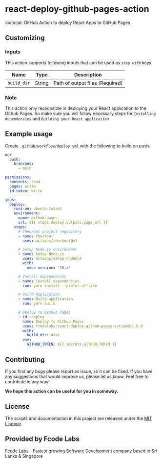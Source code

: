 # react-deploy-github-pages-action
:octocat: GitHub Action to deploy React Apps to GitHub Pages

## Customizing

### Inputs

This action supports following inputs that can be used as `step.with` keys

| Name        | Type    | Description                     |
|-------------|---------|---------------------------------|
| `build_dir` | String | Path of output files (Required) |

### Note

This action only responsible in deploying your React application to the Github Pages. So make sure you will follow necessary steps for `Installing dependencies` and `Building your React application`

## Example usage

Create `.github/workflow/deploy.yml` with the following to build on push.

```yaml
on:
  push:
    branches:
      - main

permissions:
  contents: read
  pages: write
  id-token: write

jobs:
  deploy:
    runs-on: ubuntu-latest
    environment:
      name: github-pages
      url: ${{ steps.deploy.outputs.page_url }}
    steps:
      # Checkout project repository
      - name: Checkout
        uses: actions/checkout@v3

      # Setup Node.js environment
      - name: Setup Node.js
        uses: actions/setup-node@v3
        with:
          node-version: '16.x'

      # Install dependencies
      - name: Install dependencies
        run: yarn install --prefer-offline

      # Build Application
      - name: Build application
        run: yarn build

      # Deploy to Github Pages
      - id: deploy
        name: Deploy to Github Pages
        uses: fcodelabs/react-deploy-github-pages-action@v1.0.0
        with:
          build_dir: dist
        env:
          GITHUB_TOKEN: ${{ secrets.GITHUB_TOKEN }}

```

## Contributing
If you find any bugs please report an issue, so it can be fixed. If you have any suggestions that would improve us, please let us know. Feel free to contribute in any way!

**We hope this action can be useful for you in someway.**

## License
The scripts and documentation in this project are released under the [MIT License](https://github.com/fcodelabs/react-deploy-github-pages-action/blob/main/LICENSE).

## Provided by Fcode Labs
[Fcode Labs](https://fcodelabs.com) - Fastest growing Software Development company based in Sri Lanka & Singapore
